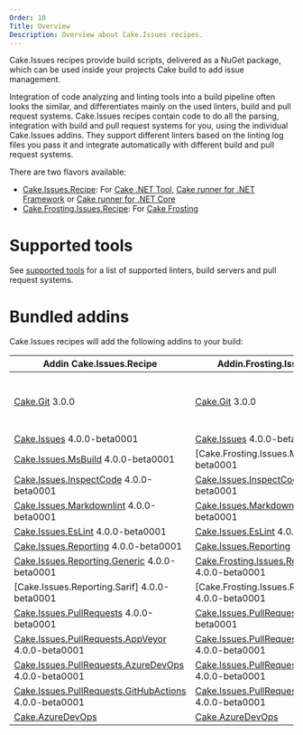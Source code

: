 ```yaml
---
Order: 10
Title: Overview
Description: Overview about Cake.Issues recipes.
---
```

Cake.Issues recipes provide build scripts, delivered as a NuGet package, which can be used inside your projects Cake build to add issue management.

Integration of code analyzing and linting tools into a build pipeline often looks the similar, and differentiates mainly on the used linters, build and pull request systems.
Cake.Issues recipes contain code to do all the parsing, integration with build and pull request systems for you, using the individual Cake.Issues addins.
They support different linters based on the linting log files you pass it and integrate automatically with different build and pull request systems.

There are two flavors available:

* [Cake.Issues.Recipe]: For [Cake .NET Tool], [Cake runner for .NET Framework] or [Cake runner for .NET Core]
* [Cake.Frosting.Issues.Recipe]: For [Cake Frosting]

# Supported tools

See [supported tools] for a list of supported linters, build servers and pull request systems.

# Bundled addins

Cake.Issues recipes will add the following addins to your build:

| Addin Cake.Issues.Recipe                                | Addin.Frosting.Issues.Recipe                            | Remarks |
|---------------------------------------------------------|---------------------------------------------------------|-|
| [Cake.Git] 3.0.0                                        | [Cake.Git] 3.0.0                                        | Only used if `RepositoryInfoProvider` type is set to `RepositoryInfoProviderType.CakeGit`. See [Git repository information configuration] for details. |
| [Cake.Issues] 4.0.0-beta0001                            | [Cake.Issues] 4.0.0-beta0001                            | |
| [Cake.Issues.MsBuild] 4.0.0-beta0001                    | [Cake.Frosting.Issues.MsBuild] 4.0.0-beta0001           | |
| [Cake.Issues.InspectCode] 4.0.0-beta0001                | [Cake.Issues.InspectCode] 4.0.0-beta0001                | |
| [Cake.Issues.Markdownlint] 4.0.0-beta0001               | [Cake.Issues.Markdownlint] 4.0.0-beta0001               | |
| [Cake.Issues.EsLint] 4.0.0-beta0001                     | [Cake.Issues.EsLint] 4.0.0-beta0001                     | |
| [Cake.Issues.Reporting] 4.0.0-beta0001                  | [Cake.Issues.Reporting] 4.0.0-beta0001                  | |
| [Cake.Issues.Reporting.Generic] 4.0.0-beta0001          | [Cake.Frosting.Issues.Reporting.Generic] 4.0.0-beta0001 | |
| [Cake.Issues.Reporting.Sarif] 4.0.0-beta0001            | [Cake.Frosting.Issues.Reporting.Sarif] 4.0.0-beta0001   | |
| [Cake.Issues.PullRequests] 4.0.0-beta0001               | [Cake.Issues.PullRequests] 4.0.0-beta0001               | |
| [Cake.Issues.PullRequests.AppVeyor] 4.0.0-beta0001      | [Cake.Issues.PullRequests.AppVeyor] 4.0.0-beta0001      | |
| [Cake.Issues.PullRequests.AzureDevOps] 4.0.0-beta0001   | [Cake.Issues.PullRequests.AzureDevOps] 4.0.0-beta0001   | |
| [Cake.Issues.PullRequests.GitHubActions] 4.0.0-beta0001 | [Cake.Issues.PullRequests.GitHubActions] 4.0.0-beta0001 | |
| [Cake.AzureDevOps]                                      | [Cake.AzureDevOps]                                      | |

[Cake.Issues.Recipe]: https://www.nuget.org/packages/Cake.Issues.Recipe
[Cake.Frosting.Issues.Recipe]: https://www.nuget.org/packages/Cake.Frosting.Issues.Recipe
[Cake .NET Tool]: https://cakebuild.net/docs/running-builds/runners/dotnet-tool
[Cake runner for .NET Framework]: https://cakebuild.net/docs/running-builds/runners/cake-runner-for-dotnet-framework
[Cake runner for .NET Core]: https://cakebuild.net/docs/running-builds/runners/cake-runner-for-dotnet-core
[Cake Frosting]: https://cakebuild.net/docs/running-builds/runners/cake-frosting
[supported tools]: supported-tools
[Git repository information configuration]: /docs/recipe/configuration#git-repository-information
[Cake.Git]: https://cakebuild.net/extensions/cake-git/
[Cake.Issues]: https://cakebuild.net/extensions/cake-issues/
[Cake.Issues.MsBuild]: https://cakebuild.net/extensions/cake-issues-msbuild/
[Cake.Issues.InspectCode]: https://cakebuild.net/extensions/cake-issues-inspectcode/
[Cake.Issues.Markdownlint]: https://cakebuild.net/extensions/cake-issues-markdownlint/
[Cake.Issues.EsLint]: https://cakebuild.net/extensions/cake-issues-eslint/
[Cake.Issues.Reporting]: https://cakebuild.net/extensions/cake-issues-reporting/
[Cake.Issues.Reporting.Generic]: https://cakebuild.net/extensions/cake-issues-reporting-generic/
[Cake.Frosting.Issues.Reporting.Generic]: https://cakebuild.net/extensions/cake-issues-reporting-generic/
[Cake.Issues.PullRequests]: https://cakebuild.net/extensions/cake-issues-pullrequests/
[Cake.Issues.PullRequests.AppVeyor]: https://cakebuild.net/extensions/cake-issues-pullrequests-appveyor/
[Cake.Issues.PullRequests.AzureDevOps]: https://cakebuild.net/extensions/cake-issues-pullrequests-azuredevops/
[Cake.Issues.PullRequests.GitHubActions]: https://cakebuild.net/extensions/cake-issues-pullrequests-githubactions/
[Cake.AzureDevOps]: https://cakebuild.net/extensions/cake-azuredevops/
